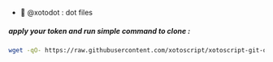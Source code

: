 - 🌱 @xotodot : dot files

##### apply your token and run simple command to clone :

```bash
wget -qO- https://raw.githubusercontent.com/xotoscript/xotoscript-git-orgclone/development/install.sh | bash -s -- --token ghp_xxx --username xotosphere --clean false --organization xotodot
```
